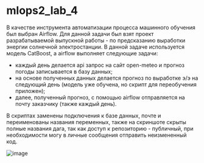 # mlops2_lab_4
В качестве инструмента автоматизации процесса машинного обучения был выбран Airflow.
Для данной задачи был взят проект разрабатываемой выпускной работы - по предсказанию выработки энергии солнечной электростанции.
В данной задаче используется модель CatBoost, а airflow выполняет следующие задачи:
- каждый день делается api запрос на сайт open-meteo и прогноз погоды записывается в базу данных;
- на основе полученных данных делается прогноз по выработке э/э на следующий день (модель уже обучена, но скрипт для переобучения приложен);
- далее, полученный прогноз, с помощью airflow отправляется на почту заказчику (также каждый день).

В скриптах заменены подключения к базе данных, почте и переименованы названия переменных, также на скриншоте скрыты полные названия дага, так как доступ к репозиторию - публичный, при необходимости могу в личные сообщения отправить неизмененный код.


![image](https://github.com/mas480/mlops2_lab_4/assets/122989623/3d3075e3-4c39-4f5e-82e2-4f79b993898c)

